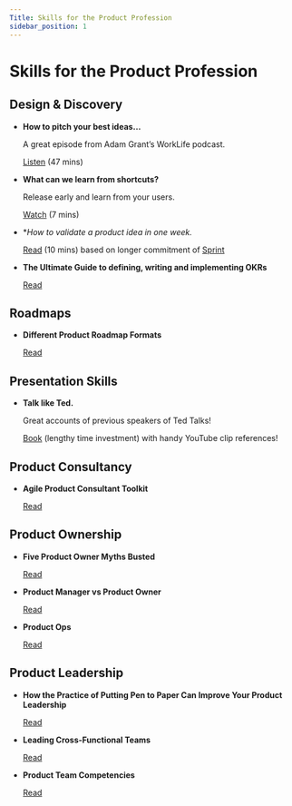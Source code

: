 ```yaml
---
Title: Skills for the Product Profession
sidebar_position: 1
---
```


# Skills for the Product Profession

## Design & Discovery
- **How to pitch your best ideas…**  

  A great episode from Adam Grant’s WorkLife podcast. 
  
  [Listen](https://open.spotify.com/episode/5xIE5oOve5rrxN0OM9UvjW?si=df4f35de0215417a) (47 mins)

- **What can we learn from shortcuts?**  
 
  Release early and learn from your users. 
  
  [Watch](https://www.ted.com/talks/tom_hulme_what_can_we_learn_from_shortcuts) (7 mins)

- **How to *validate a product idea in one week.**  
 
  [Read](https://bootcamp.uxdesign.cc/how-to-validate-a-product-idea-in-a-week-82225c47a40b?gi=52da3919c18b) (10 mins) based on longer commitment of [Sprint](https://www.amazon.co.uk/Sprint-Solve-Problems-Test-Ideas/dp/0593076117/ref=sr_1_1?adgrpid=1181975898319241&hvadid=73873694082782&hvbmt=be&hvdev=c&hvlocphy=41949&hvnetw=o&hvqmt=e&hvtargid=kwd-73873628301387%3Aloc-188&hydadcr=24273_1843856&keywords=sprint+book&qid=1651836519&sr=8-1)

- **The Ultimate Guide to defining, writing and implementing OKRs**  

  [Read](https://hackernoon.com/the-ultimate-guide-to-defining-writing-and-implementing-okrs-3b2671e7b01a)

## Roadmaps

- **Different Product Roadmap Formats**  

  [Read](https://productcoalition.com/7-different-product-roadmap-formats-51bb4d802b1d?gi=a47c19aaf7a1)

## Presentation Skills
- **Talk like Ted.**  
  
  Great accounts of previous speakers of Ted Talks! 
  
  [Book](https://www.amazon.co.uk/Talk-Like-TED-Speaking-Secrets/dp/B01BI0W0EE/ref=sr_1_1?keywords=talk+like+ted+book&qid=1651833635&sprefix=talk+like+ted%2Caps%2C104&sr=8-1) (lengthy time investment) with handy YouTube clip references!

## Product Consultancy
- **Agile Product Consultant Toolkit**  

  [Read](https://productcoalition.com/the-agile-product-consulting-toolkit-b82e7eb41444)

## Product Ownership
- **Five Product Owner Myths Busted**  

  [Read](https://www.romanpichler.com/blog/five-product-owner-myths-busted/)

- **Product Manager vs Product Owner**  

  [Read](https://www.romanpichler.com/blog/product-manager-vs-product-owner/)

- **Product Ops**  

  [Read](https://www.mindtheproduct.com/why-product-operations-is-set-to-be-the-backbone-of-product-led-growth/)

## Product Leadership
- **How the Practice of Putting Pen to Paper Can Improve Your Product Leadership**  

  [Read](https://www.kateleto.com/articles/how-the-practice-of-putting-pen-to-paper-can-improve-your-product-leadership)

- **Leading Cross-Functional Teams**  

  [Read](https://www.bringthedonuts.com/essays/leading-cross-functional-teams.html)
- **Product Team Competencies**  

  [Read](https://nealcabage.com/framework/product-team-competencies/)
